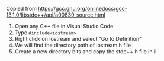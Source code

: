 Copied from https://gcc.gnu.org/onlinedocs/gcc-13.1.0/libstdc++/api/a00839_source.html

1. Open any C++ file in Visual Studio Code
2. Type ```#include<iostream>```
3. Right click on iostream and select "Go to Definition"
4. We will find the directory path of iostream.h file
5. Create a new directory bits and copy the stdc++.h file in ii.